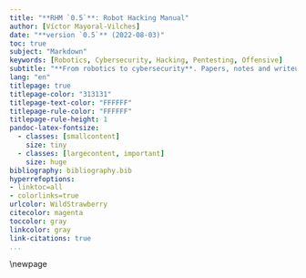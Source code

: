```yaml
---
title: "**RHM `0.5`**: Robot Hacking Manual"
author: [Víctor Mayoral-Vilches]
date: "**version `0.5`** (2022-08-03)"
toc: true
subject: "Markdown"
keywords: [Robotics, Cybersecurity, Hacking, Pentesting, Offensive]
subtitle: "**From robotics to cybersecurity**. Papers, notes and writeups from a journey into robot cybersecurity"
lang: "en"
titlepage: true
titlepage-color: "313131"
titlepage-text-color: "FFFFFF"
titlepage-rule-color: "FFFFFF"
titlepage-rule-height: 1
pandoc-latex-fontsize:
  - classes: [smallcontent]
    size: tiny
  - classes: [largecontent, important]
    size: huge
bibliography: bibliography.bib
hyperrefoptions:
- linktoc=all
- colorlinks=true
urlcolor: WildStrawberry
citecolor: magenta
toccolor: gray
linkcolor: gray
link-citations: true
...
```


<!-- here goes the index -->

\newpage
